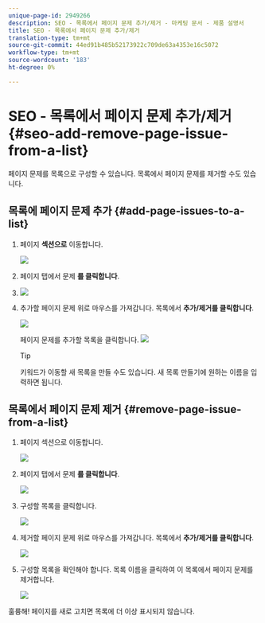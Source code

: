 ```yaml
---
unique-page-id: 2949266
description: SEO - 목록에서 페이지 문제 추가/제거 - 마케팅 문서 - 제품 설명서
title: SEO - 목록에서 페이지 문제 추가/제거
translation-type: tm+mt
source-git-commit: 44ed91b485b52173922c709de63a4353e16c5072
workflow-type: tm+mt
source-wordcount: '183'
ht-degree: 0%

---
```



# SEO - 목록에서 페이지 문제 추가/제거 {#seo-add-remove-page-issue-from-a-list}

페이지 문제를 목록으로 구성할 수 있습니다. 목록에서 페이지 문제를 제거할 수도 있습니다.

## 목록에 페이지 문제 추가 {#add-page-issues-to-a-list}

1. 페이지 **섹션으로** 이동합니다.

   ![](assets/image2014-9-18-14-3a3-3a10.png)

1. 페이지 탭에서 문제 **를 클릭합니다**.
1. ![](assets/image2014-9-18-14-3a3-3a18.png)

1. 추가할 페이지 문제 위로 마우스를 가져갑니다. 목록에서 **추가/제거를 클릭합니다**.

   ![](assets/image2014-9-18-14-3a3-3a40.png)

   페이지 문제를 추가할 목록을 클릭합니다.
   ![](assets/image2014-9-18-14-3a3-3a44.png)

   >[!TIP]
   >
   >키워드가 이동할 새 목록을 만들 수도 있습니다. 새 목록 만들기에 원하는 이름을 입력하면 됩니다.

## 목록에서 페이지 문제 제거 {#remove-page-issue-from-a-list}

1. 페이지 섹션으로 이동합니다.

   ![](assets/image2014-9-18-14-3a4-3a8.png)

1. 페이지 탭에서 문제 **를 클릭합니다**.

   ![](assets/image2014-9-18-14-3a4-3a22.png)

1. 구성할 목록을 클릭합니다.

   ![](assets/image2014-9-18-14-3a4-3a29.png)

1. 제거할 페이지 문제 위로 마우스를 가져갑니다. 목록에서 **추가/제거를 클릭합니다**.

   ![](assets/image2014-9-18-14-3a4-3a38.png)

1. 구성할 목록을 확인해야 합니다. 목록 이름을 클릭하여 이 목록에서 페이지 문제를 제거합니다.

   ![](assets/image2014-9-18-14-3a4-3a52.png)

훌륭해! 페이지를 새로 고치면 목록에 더 이상 표시되지 않습니다.
